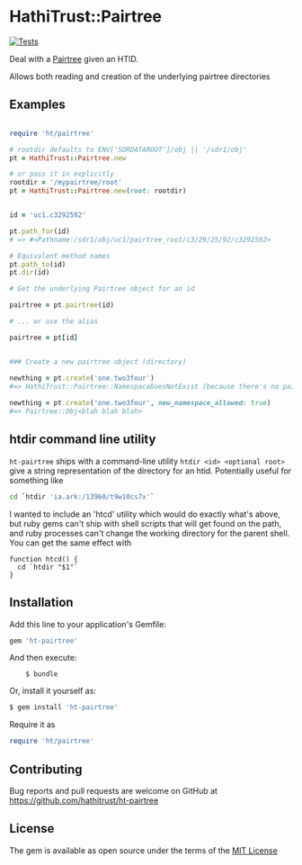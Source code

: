 # HathiTrust::Pairtree

[![Tests](https://github.com/hathitrust/ht-pairtree/actions/workflows/tests.yml/badge.svg)](https://github.com/hathitrust/ht-pairtree/actions/workflows/tests.yml)

Deal with a [Pairtree](https://github.com/mlibrary/pairtree) given an HTID.

Allows both reading and creation of the underlying pairtree directories

## Examples

```ruby

require 'ht/pairtree'

# rootdir defaults to ENV['SDRDATAROOT']/obj || '/sdr1/obj'
pt = HathiTrust::Pairtree.new 

# or pass it in explicitly
rootdir = '/mypairtree/root' 
pt = HathiTrust::Pairtree.new(root: rootdir)


id = 'uc1.c3292592'

pt.path_for(id)
# => #<Pathname:/sdr1/obj/uc1/pairtree_root/c3/29/25/92/c3292592>

# Equivalent method names
pt.path_to(id)
pt.dir(id)

# Get the underlying Pairtree object for an id

pairtree = pt.pairtree(id)

# ... or use the alias

pairtree = pt[id] 


### Create a new pairtree object (directory)

newthing = pt.create('one.two3four')
#=> HathiTrust::Pairtree::NamespaceDoesNotExist (because there's no pairtree at .../obj/one)
 
newthing = pt.create('one.two3four', new_namespace_allowed: true)
#=> Pairtree::Obj<blah blah blah>

```
## htdir command line utility
`ht-pairtree` ships with a command-line utility `htdir <id> <optional root>` give a string representation of the directory for an htid.
Potentially useful for something like

```sh
cd `htdir 'ia.ark:/13960/t9w10cs7x'`
```

I wanted to include an 'htcd' utility which would do exactly what's above, but ruby gems can't ship with shell scripts that will get
found on the path, and ruby processes can't change the working directory for the parent shell. You can 
get the same effect with

```shell
function htcd() {
  cd `htdir "$1"`
}
```


## Installation

Add this line to your application's Gemfile:

```ruby
gem 'ht-pairtree'
```

And then execute:
```
    $ bundle
```

Or, install it yourself as:

```ruby
$ gem install 'ht-pairtree'
```

Require it as

```ruby
require 'ht/pairtree'
```

## Contributing

Bug reports and pull requests are welcome on GitHub at https://github.com/hathitrust/ht-pairtree

## License

The gem is available as open source under the terms of the [MIT License](https://opensource.org/licenses/MIT)
